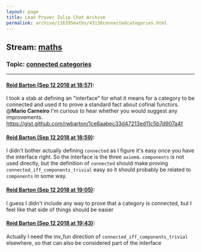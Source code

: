 ```yaml
---
layout: page
title: Lean Prover Zulip Chat Archive 
permalink: archive/116395maths/43130connectedcategories.html
---
```


## Stream: [maths](index.html)
### Topic: [connected categories](43130connectedcategories.html)

---

#### [Reid Barton (Sep 12 2018 at 18:57)](https://leanprover.zulipchat.com/#narrow/stream/116395-maths/topic/connected%20categories/near/133812119):
I took a stab at defining an "interface" for what it means for a category to be connected and used it to prove a standard fact about cofinal functors. @**Mario Carneiro** I'm curious to hear whether you would suggest any improvements.
https://gist.github.com/rwbarton/1ce6aabec33d47213ed11c5b7d907a4f

#### [Reid Barton (Sep 12 2018 at 18:59)](https://leanprover.zulipchat.com/#narrow/stream/116395-maths/topic/connected%20categories/near/133812190):
I didn't bother actually defining `connected` as I figure it's easy once you have the interface right. So the interface is the three `axiom`s. `components` is not used directly, but the definition of `connected` should make proving `connected_iff_components_trivial` easy so it should probably be related to `components` in some way.

#### [Reid Barton (Sep 12 2018 at 19:05)](https://leanprover.zulipchat.com/#narrow/stream/116395-maths/topic/connected%20categories/near/133812479):
I guess I didn't include any way to prove that a category is connected, but I feel like that side of things should be easier

#### [Reid Barton (Sep 12 2018 at 19:43)](https://leanprover.zulipchat.com/#narrow/stream/116395-maths/topic/connected%20categories/near/133814587):
Actually I need the inv_fun direction of `connected_iff_components_trivial` elsewhere, so that can also be considered part of the interface

